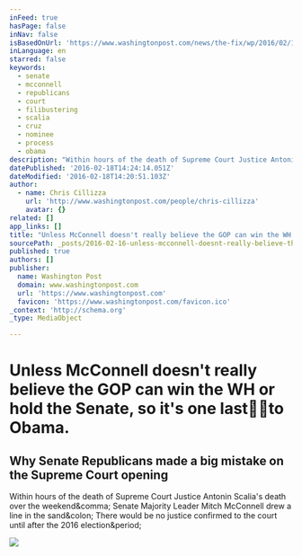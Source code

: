 ```yaml
---
inFeed: true
hasPage: false
inNav: false
isBasedOnUrl: 'https://www.washingtonpost.com/news/the-fix/wp/2016/02/15/why-senate-republicans-made-a-big-mistake-on-the-supreme-court-opening/?postshare=7051455585072958&tid=ss_tw'
inLanguage: en
starred: false
keywords:
  - senate
  - mcconnell
  - republicans
  - court
  - filibustering
  - scalia
  - cruz
  - nominee
  - process
  - obama
description: "Within hours of the death of Supreme Court Justice Antonin Scalia's death over the weekend, Senate Majority Leader Mitch McConnell drew a line in the sand: There would be no justice confirmed to the court until after the 2016 election."
datePublished: '2016-02-18T14:24:14.051Z'
dateModified: '2016-02-18T14:20:51.103Z'
author:
  - name: Chris Cillizza
    url: 'http://www.washingtonpost.com/people/chris-cillizza'
    avatar: {}
related: []
app_links: []
title: "Unless McConnell doesn't really believe the GOP can win the WH or hold the Senate, so it's one last\uD83D\uDD95\uD83C\uDFFBto Obama."
sourcePath: _posts/2016-02-16-unless-mcconnell-doesnt-really-believe-the-gop-can-win-the.md
published: true
authors: []
publisher:
  name: Washington Post
  domain: www.washingtonpost.com
  url: 'https://www.washingtonpost.com'
  favicon: 'https://www.washingtonpost.com/favicon.ico'
_context: 'http://schema.org'
_type: MediaObject

---
```

# Unless McConnell doesn't really believe the GOP can win the WH or hold the Senate, so it's one last🖕🏻to Obama.

<article style=""><h1>Why Senate Republicans made a big mistake on the Supreme Court opening</h1><p>Within hours of the death of Supreme Court Justice Antonin Scalia's death over the weekend&amp;comma; Senate Majority Leader Mitch McConnell drew a line in the sand&amp;colon; There would be no justice confirmed to the court until after the 2016 election&amp;period;</p><img src="http://img.washingtonpost.com/rf/image_908w/2010-2019/WashingtonPost/2016/02/14/Editorial-Opinion/Images/505901222.jpg" /></article>